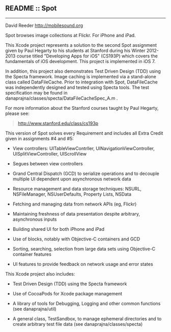 
## README :: Spot ##
- - - -

David Reeder
http://mobilesound.org 

Spot browses image collections at Flickr.  For iPhone and iPad.

This Xcode project represents a solution to the second Spot assignment given by Paul Hegarty to his students at Stanford during his Winter 2012-2013 course titled "Developing Apps for iOS" (CS193P) which covers the fundamentals of iOS development.  This project is implemented in iOS 7.

In addition, this project also demonstrates Test Driven Design (TDD) using the Specta framework.  Image caching is implemented via a stand-alone class called DataFileCache.  Prior to integration with Spot, DataFileCache was independently designed and tested using Specta tools.  The test specification may be found in danaprajna/classes/specta/DataFileCacheSpec_A.m .



For more information about the Stanford courses taught by Paul Hegarty, please see:

> http://www.stanford.edu/class/cs193p



This version of Spot solves every Requirement and includes all Extra Credit given in assignments #4 and #5:

* View controllers: UITableViewContrller, UINavigationViewController, UISplitViewController, UIScrollView

* Segues between view controllers

* Grand Central Dispatch (GCD) to serialize operations and to decouple multiple UI dependent upon asynchronous network data

* Resource management and data storage techniques: NSURL, NSFileManager, NSUserDefaults, Property Lists, NSData

* Fetching and managing data from network APIs (eg, Flickr)

* Maintaining freshness of data presentation despite arbitrary, asynchronous inputs

* Building shared UI for both iPhone and iPad

* Use of blocks, notably with Objective-C containers and GCD 

* Sorting, searching, selection from large data sets using Objective-C container features

* UI features to provide feedback on network usage and error states



This Xcode project also includes:

* Test Driven Design (TDD) using the Specta framework

* Use of CocoaPods for Xcode package management

* A library of tools for Debugging, Logging and other common functions (see danaprajna/util)

* A general class, TestSandbox, to manage ephemeral directories and to create arbitrary test file data (see danaprajna/classes/specta)



